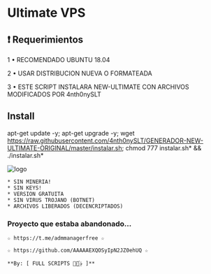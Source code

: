 ﻿# Ultimate VPS

## :heavy_exclamation_mark: Requerimientos

1 • RECOMENDADO UBUNTU 18.04

2 • USAR DISTRIBUCION NUEVA O FORMATEADA

3 • ESTE SCRIPT INSTALARA NEW-ULTIMATE CON ARCHIVOS MODIFICADOS POR 4nth0nySLT


## Install

apt-get update -y; apt-get upgrade -y; wget https://raw.githubusercontent.com/4nth0nySLT/GENERADOR-NEW-ULTIMATE-ORIGINAL/master/instalar.sh; chmod 777 instalar.sh* && ./instalar.sh*

![logo](https://raw.githubusercontent.com/4nth0nySLT/GENERADOR-NEW-ULTIMATE-ORIGINAL/master/español.png)


```
* SIN MINERIA! 
* SIN KEYS! 
* VERSION GRATUITA 
* SIN VIRUS TROJANO (BOTNET) 
* ARCHIVOS LIBERADOS (DECENCRIPTADOS)
```

### Proyecto que estaba abandonado...
```
☆ https://t.me/admmanagerfree ☆

☆ https://github.com/AAAAAEXQOSyIpN2JZ0ehUQ ☆

**By: [ FULL SCRIPTS ⃘⃤꙰✰ ]**
```
